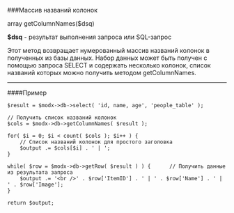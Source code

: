 ###Массив названий колонок

array getColumnNames($dsq)

**$dsq** - результат выполнения запроса или SQL-запрос

Этот метод возвращает нумерованный массив названий колонок в полученных из базы данных. Набор данных может быть получен с помощью запроса SELECT и содержать несколько колонок, список названий которых можно получить методом getColumnNames.

***

####Пример

	$result = $modx->db->select( 'id, name, age', 'people_table' );  
	
	// Получить список названий колонок  
	$cols = $modx->db->getColumnNames( $result );
	
	for( $i = 0; $i < count( $cols ); $i++ ) {
		// Список названий колонок для простого заголовка  
		$output .= $cols[$i] . ' | ';	 	
	}   
	
	while( $row = $modx->db->getRow( $result ) ) {		// Получить данные из результата запроса  
		$output .= '<br />' . $row['ItemID'] . ' | ' . $row['Name'] . ' | ' . $row['Image'];  
	}   
	
	return $output;